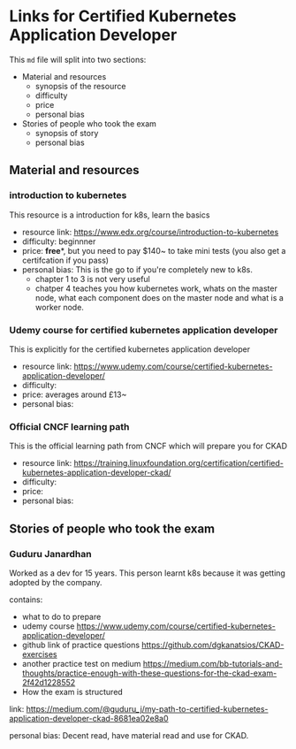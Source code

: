 # Links for Certified Kubernetes Application Developer

This `md` file will split into two sections:
- Material and resources
  - synopsis of the resource
  - difficulty 
  - price
  - personal bias
- Stories of people who took the exam
  - synopsis of story
  - personal bias

## Material and resources

### introduction to kubernetes

This resource is a introduction for k8s, learn the basics

- resource link: https://www.edx.org/course/introduction-to-kubernetes
- difficulty: beginnner 
- price: **free***, but you need to pay $140~ to take mini tests (you also get a certifcation if you pass) 
- personal bias: This is the go to if you're completely new to k8s.
  - chapter 1 to 3 is not very useful
  - chatper 4 teaches you how kubernetes work, whats on the master node, what each component does on the master node and what is a worker node.


### Udemy course for certified kubernetes application developer

This is explicitly for the certified kubernetes application developer

- resource link: https://www.udemy.com/course/certified-kubernetes-application-developer/
- difficulty:  
- price: averages around £13~
- personal bias: 

### Official CNCF learning path

This is the official learning path from CNCF which will prepare you for CKAD

- resource link: https://training.linuxfoundation.org/certification/certified-kubernetes-application-developer-ckad/
- difficulty: 
- price:
- personal bias: 

## Stories of people who took the exam

### Guduru Janardhan

Worked as a dev for 15 years. This person learnt k8s because it was getting adopted by the company.

contains:
- what to do to prepare
- udemy course https://www.udemy.com/course/certified-kubernetes-application-developer/
- github link of practice questions https://github.com/dgkanatsios/CKAD-exercises
- another practice test on medium https://medium.com/bb-tutorials-and-thoughts/practice-enough-with-these-questions-for-the-ckad-exam-2f42d1228552
- How the exam is structured


link: https://medium.com/@guduru_j/my-path-to-certified-kubernetes-application-developer-ckad-8681ea02e8a0

personal bias: Decent read, have material read and use for CKAD.
